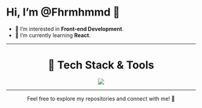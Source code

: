 # Hi, I’m @Fhrmhmmd 👋
- 👀 I’m interested in **Front-end Development**.
- 🌱 I’m currently learning **React**.

<hr>
<div align="center">
<h1>🚀 Tech Stack & Tools</h1>
<a href="https://skillicons.dev">
    <img src="https://skillicons.dev/icons?i=html,css,js,php,react,tailwind,bootstrap,webpack,sass" />
</a
</div>
<hr>


Feel free to explore my repositories and connect with me! 🤝


